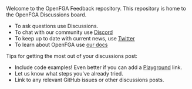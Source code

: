 
Welcome to the OpenFGA Feedback repository. This repository is home to the OpenFGA Discussions board.

- To ask questions use Discussions.
- To chat with our community use [Discord](https://discord.gg/8naAwJfWN6)
- To keep up to date with current news, use [Twitter](https://twitter.com/openfga)
- To learn about OpenFGA use [our docs](https://openfga.dev)

Tips for getting the most out of your discussions post:

- Include code examples! Even better if you can add a [Playground](https://play.fga.dev) link.
- Let us know what steps you've already tried.
- Link to any relevant GitHub issues or other discussions posts.
